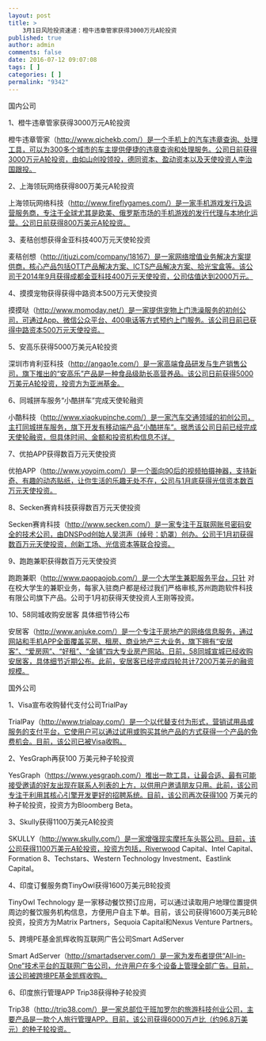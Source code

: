 ```yaml
---
layout: post
title: >
    3月1日风险投资速递：橙牛违章管家获得3000万元A轮投资
published: true
author: admin
comments: false
date: 2016-07-12 09:07:08
tags: [ ]
categories: [ ]
permalink: "9342"
---
```



国内公司

1、橙牛违章管家获得3000万元A轮投资

橙牛违章管家（http://www.qichekb.com/）是一个手机上的汽车违章查询、处理工具，可以为300多个城市的车主提供便捷的违章查询和处理服务。公司日前获得3000万元A轮投资，由如山创投领投，德同资本、盈动资本以及天使投资人李治国跟投。

2、上海领玩网络获得800万美元A轮投资

上海领玩网络科技（http://www.fireflygames.com/）是一家手机游戏发行及运营服务商，专注于全球尤其是欧美、俄罗斯市场的手机游戏的发行代理与本地化运营。公司日前获得800万美元A轮投资。

3、麦秸创想获得金亚科技400万元天使轮投资

麦秸创想（http://itjuzi.com/company/18167）是一家网络增值业务解决方案提供商，核心产品包括OTT产品解决方案、ICTS产品解决方案、拾光宝盒等。该公司于2014年9月获得成都金亚科技400万元天使投资，公司估值达到2000万元。

4、摸摸宠物获得获得中路资本500万元天使投资

摸摸哒（http://www.momoday.net/）是一家提供宠物上门洗澡服务的初创公司，可通过App、微信公众平台、400电话等方式预约上门服务。该公司日前已获得中路资本500万元天使投资。

5、安高乐获得5000万美元A轮投资

深圳市肯利亚科技（http://angao1e.com/）是一家高端食品研发与生产销售公司，旗下推出的“安高乐”产品是一种食品级助长高营养品。该公司日前获得5000万美元A轮投资，投资方为亚洲基金。

6、同城拼车服务“小酷拼车”完成天使轮融资

小酷科技（http://www.xiaokupinche.com/）是一家汽车交通领域的初创公司，主打同城拼车服务，旗下开发有移动端产品“小酷拼车”。据悉该公司日前已经完成天使轮融资，但具体时间、金额和投资机构信息不详。

7、优拍APP获得数百万元天使投资

优拍APP（http://www.yoyoim.com/）是一个面向90后的视频拍摄神器，支持新奇、有趣的动态贴纸，让你生活的乐趣无处不在，公司与1月底获得光信资本数百万元天使投资。

8、Secken赛肯科技获得数百万元天使投资

Secken赛肯科技（http://www.secken.com/）是一家专注于互联网账号密码安全的技术公司，由DNSPod创始人吴洪声（绰号：奶罩）创办。公司于1月初获得数百万元天使投资，创新工场、光信资本等联合投资。

9、跑跑兼职获得数百万元天使投资

跑跑兼职（http://www.paopaojob.com/）是一个大学生兼职服务平台，只针 对在校大学生的兼职业务，每家入驻商户都是经过我们严格审核,苏州跑跑软件科技有限公司旗下产品。公司于1月初获得天使投资人王刚等投资。

10、58同城收购安居客 具体细节待公布

安居客（http://www.anjuke.com/）是一个专注于房地产的网络信息服务，通过网站和手机APP全面覆盖买房、租房、商业地产三大业务，旗下拥有“安居客”、“爱房网”、“好租”、“金铺”四大专业房产网站。日前，58同城宣城已经收购安居客，具体细节近期公布。此前，安居客已经完成四轮共计7200万美元的融资规模。

国外公司

1、Visa宣布收购替代支付公司TrialPay

TrialPay（http://www.trialpay.com/）是一个以代替支付为形式，营销试用品或服务的支付平台，它使用户可以通过试用或购买其他产品的方式获得一个产品的免费机会。目前，该公司已被Visa收购。

2、YesGraph再获100 万美元种子轮投资

YesGraph（https://www.yesgraph.com/）推出一款工具，让最合适、最有可能接受邀请的好友出现在联系人列表的上方，以供用户邀请朋友只用。此前，该公司专注于利用其核心引擎开发更好的招聘系统。目前，该公司再次获得100 万美元的种子轮投资，投资方为Bloomberg Beta。

3、Skully获得1100万美元A轮投资

SKULLY（http://www.skully.com/）是一家增强现实摩托车头盔公司。目前，该公司获得1100万美元A轮投资，投资方包括，Riverwood Capital、Intel Capital、Formation 8、Techstars、Western Technology Investment、Eastlink Capital。

4、印度订餐服务商TinyOwl获得1600万美元B轮投资

TinyOwl Technology 是一家移动餐饮预订应用，可以通过读取用户地理位置提供周边的餐饮服务机构信息，方便用户自主下单。目前，该公司获得1600万美元B轮投资，投资方为Matrix Partners，Sequoia Capital和Nexus Venture Partners。

5、跨境PE基金凯辉收购互联网广告公司Smart AdServer

Smart AdServer（http://smartadserver.com/）是一家为发布者提供“All-in-One”技术平台的互联网广告公司，允许用户在多个设备上管理全部广告。目前，该公司被跨境PE基金凯辉收购。

6、印度旅行管理APP Trip38获得种子轮投资

Trip38（http://trip38.com/）是一家总部位于班加罗尔的旅游科技创业公司，主要产品是一款个人旅行管理APP。目前，该公司获得6000万卢比（约96.8万美元）的种子轮投资。